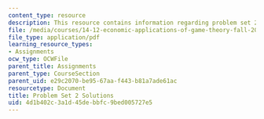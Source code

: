 ```yaml
---
content_type: resource
description: This resource contains information regarding problem set 2 solutions.
file: /media/courses/14-12-economic-applications-of-game-theory-fall-2012/4d1b402c3a1d45debbfc9bed005727e5_MIT14_12F12_pset2sol.pdf
file_type: application/pdf
learning_resource_types:
- Assignments
ocw_type: OCWFile
parent_title: Assignments
parent_type: CourseSection
parent_uid: e29c2070-be95-67aa-f443-b81a7ade61ac
resourcetype: Document
title: Problem Set 2 Solutions
uid: 4d1b402c-3a1d-45de-bbfc-9bed005727e5
---
```

